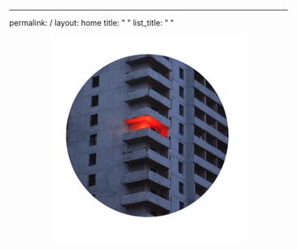 ---
permalink: /
layout: home
title: " "
list_title: " "


<!-- ![](../assets/imgs/prof_pic.jpg) -->

<p align="center">
  <img src="../assets/imgs/prof_pic.jpg"  width="70%"/>
</p>

[gh-site]: https://pages.github.com/
[minima]: https://github.com/jekyll/minima/tree/2.5-stable
[jk]: https://jekyllrb.com/
[gh]: https://help.github.com/en/github/working-with-github-pages`
